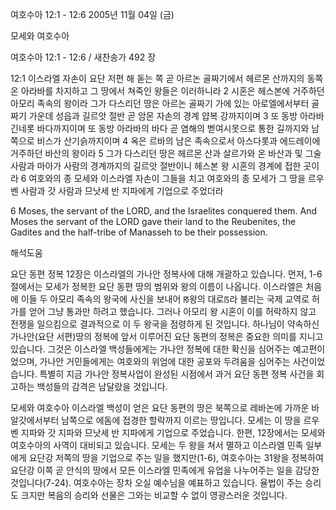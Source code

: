 여호수아 12:1 - 12:6 
2005년 11월 04일 (금)

모세와 여호수아



여호수아 12:1 - 12:6 / 새찬송가 492 장


12:1 이스라엘 자손이 요단 저편 해 돋는 쪽 곧 아르논 골짜기에서 헤르몬 산까지의 동쪽 온 아라바를 차지하고 그 땅에서 쳐죽인 왕들은 이러하니라 2 시혼은 헤스본에 거주하던 아모리 족속의 왕이라 그가 다스리던 땅은 아르논 골짜기 가에 있는 아로엘에서부터 골짜기 가운데 성읍과 길르앗 절반 곧 암몬 자손의 경계 얍복 강까지이며 3 또 동방 아라바 긴네롯 바다까지이며 또 동방 아라바의 바다 곧 염해의 벧여시못으로 통한 길까지와 남쪽으로 비스가 산기슭까지이며 4 옥은 르바의 남은 족속으로서 아스다롯과 에드레이에 거주하던 바산의 왕이라 5 그가 다스리던 땅은 헤르몬 산과 살르가와 온 바산과 및 그술 사람과 마아가 사람의 경계까지의 길르앗 절반이니 헤스본 왕 시혼의 경계에 접한 곳이라 6 여호와의 종 모세와 이스라엘 자손이 그들을 치고 여호와의 종 모세가 그 땅을 르우벤 사람과 갓 사람과 므낫세 반 지파에게 기업으로 주었더라 

6 Moses, the servant of the LORD, and the Israelites conquered them. And Moses the servant of the LORD gave their land to the Reubenites, the Gadites and the half-tribe of Manasseh to be their possession.

해석도움





요단 동편 정복 
12장은 이스라엘의 가나안 정복사에 대해 개괄하고 있습니다. 먼저, 1-6절에서는 모세가 정복한 요단 동편 땅의 범위와 왕의 이름이 나옵니다. 이스라엘은 처음에 이들 두 아모리 족속의 왕국에 사신을 보내어 ꡐ왕의 대로ꡑ라 불리는 국제 교역로 허가를 얻어 그냥 통과만 하려고 했습니다. 그러나 아모리 왕 시혼이 이를 허락하지 않고 전쟁을 일으킴으로 결과적으로 이 두 왕국을 점령하게 된 것입니다. 하나님이 약속하신 가나안(요단 서편)땅의 정복에 앞서 이루어진 요단 동편의 정복은 중요한 의미를 지니고 있습니다. 그것은 이스라엘 백성들에게는 가나안 정복에 대한 확신을 심어주는 예고편이었으며, 가나안 거민들에게는 여호와의 위엄에 대한 공포와 두려움을 심어주는 사건이었습니다. 특별히 지금 가나안 정복사업이 완성된 시점에서 과거 요단 동편 정복 사건을 회고하는 백성들의 감격은 남달랐을 것입니다. 

모세와 여호수아 
이스라엘 백성이 얻은 요단 동편의 땅은 북쪽으로 레바논에 가까운 바알갓에서부터 남쪽으로 에돔에 접경한 할락까지 이르는 땅입니다. 모세는 이 땅을 르우벤 지파와 갓 지파와 므낫세 반 지파에게 기업으로 주었습니다. 한편, 12장에서는 모세와 여호수아의 사역이 대비되고 있습니다. 모세는 두 왕을 쳐서 멸하고 이스라엘 민족 일부에게 요단강 저쪽의 땅을 기업으로 주는 일을 했지만(1-6), 여호수아는 31왕을 정복하여 요단강 이쪽 곧 안식의 땅에서 모든 이스라엘 민족에게 유업을 나누어주는 일을 감당한 것입니다(7-24). 여호수아는 장차 오실 예수님을 예표하고 있습니다. 율법이 주는 승리도 크지만 복음의 승리와 선물은 그와는 비교할 수 없이 영광스러운 것입니다.